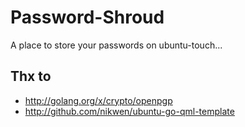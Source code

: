 # Password-Shroud

A place to store your passwords on ubuntu-touch...

## Thx to

* http://golang.org/x/crypto/openpgp
* http://github.com/nikwen/ubuntu-go-qml-template

